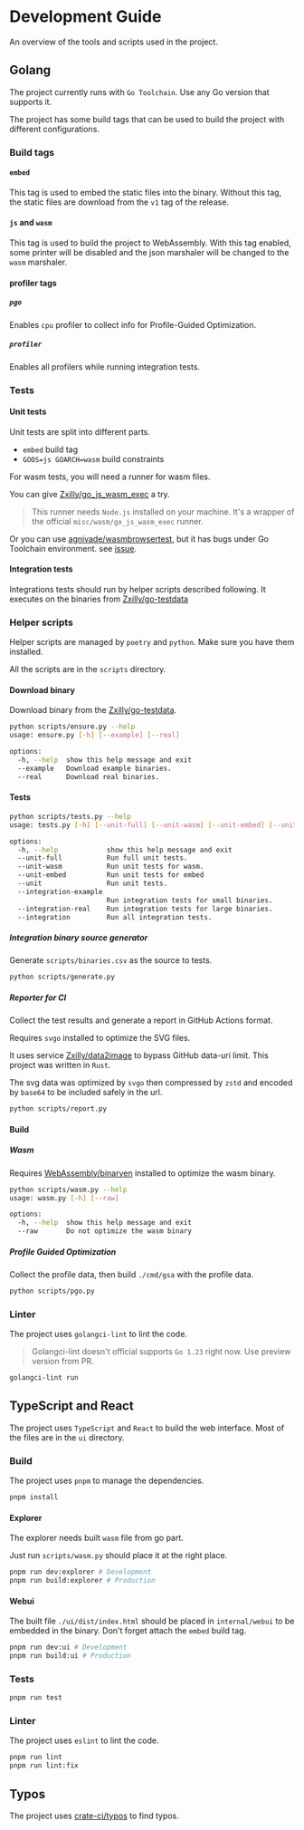 # Development Guide

An overview of the tools and scripts used in the project.

## Golang

The project currently runs with `Go Toolchain`. Use any Go version that supports it.

The project has some build tags that can be used to build the project with different configurations.

### Build tags

#### `embed`

This tag is used to embed the static files into the binary. Without this tag, the static files are download from 
the `v1` tag of the release.

#### `js` and `wasm`

This tag is used to build the project to WebAssembly. With this tag enabled, some printer will be disabled and the
json marshaler will be changed to the `wasm` marshaler.

#### profiler tags

##### `pgo`

Enables `cpu` profiler to collect info for Profile-Guided Optimization.

##### `profiler`

Enables all profilers while running integration tests.

### Tests

#### Unit tests

Unit tests are split into different parts.

- `embed` build tag
- `GOOS=js GOARCH=wasm` build constraints

For wasm tests, you will need a runner for wasm files. 

You can give [Zxilly/go_js_wasm_exec](https://github.com/Zxilly/go_js_wasm_exec) a try. 

> This runner needs `Node.js` installed on your machine. It's a wrapper of the official `misc/wasm/go_js_wasm_exec` runner.

Or you can use [agnivade/wasmbrowsertest](https://github.com/agnivade/wasmbrowsertest), 
but it has bugs under Go Toolchain environment. see [issue](https://github.com/agnivade/wasmbrowsertest/issues/61).

#### Integration tests

Integrations tests should run by helper scripts described following.
It executes on the binaries from [Zxilly/go-testdata](https://github.com/Zxilly/go-testdata)

### Helper scripts

Helper scripts are managed by `poetry` and `python`. Make sure you have them installed.

All the scripts are in the `scripts` directory.

#### Download binary

Download binary from the [Zxilly/go-testdata](https://github.com/Zxilly/go-testdata).

```bash
python scripts/ensure.py --help
usage: ensure.py [-h] [--example] [--real]

options:
  -h, --help  show this help message and exit
  --example   Download example binaries.
  --real      Download real binaries.
```

#### Tests

```bash
python scripts/tests.py --help
usage: tests.py [-h] [--unit-full] [--unit-wasm] [--unit-embed] [--unit] [--integration-example] [--integration-real] [--integration]

options:
  -h, --help            show this help message and exit
  --unit-full           Run full unit tests.
  --unit-wasm           Run unit tests for wasm.
  --unit-embed          Run unit tests for embed
  --unit                Run unit tests.
  --integration-example
                        Run integration tests for small binaries.
  --integration-real    Run integration tests for large binaries.
  --integration         Run all integration tests.
```

##### Integration binary source generator

Generate `scripts/binaries.csv` as the source to tests.

```bash
python scripts/generate.py
```

##### Reporter for CI

Collect the test results and generate a report in GitHub Actions format.

Requires `svgo` installed to optimize the SVG files.

It uses service [Zxilly/data2image](https://github.com/Zxilly/data2image) to bypass
GitHub data-uri limit. This project was written in `Rust`.

The svg data was optimized by `svgo` then compressed by `zstd` and encoded by `base64`
to be included safely in the url.

```bash
python scripts/report.py
```

#### Build

##### Wasm

Requires [WebAssembly/binaryen](https://github.com/WebAssembly/binaryen) installed to optimize the wasm binary.

```bash
python scripts/wasm.py --help
usage: wasm.py [-h] [--raw]

options:
  -h, --help  show this help message and exit
  --raw       Do not optimize the wasm binary
```

##### Profile Guided Optimization

Collect the profile data, then build `./cmd/gsa` with the profile data.

```bash
python scripts/pgo.py
```

### Linter

The project uses `golangci-lint` to lint the code.

> Golangci-lint doesn't official supports `Go 1.23` right now. Use preview version from PR.

```bash
golangci-lint run
```

## TypeScript and React

The project uses `TypeScript` and `React` to build the web interface.
Most of the files are in the `ui` directory.

### Build

The project uses `pnpm` to manage the dependencies.

```bash
pnpm install
```

#### Explorer

The explorer needs built `wasm` file from go part.

Just run `scripts/wasm.py` should place it at the right place.

```bash
pnpm run dev:explorer # Development
pnpm run build:explorer # Production
```

#### Webui

The built file `./ui/dist/index.html` should be placed in `internal/webui` to be embedded in the binary.
Don't forget attach the `embed` build tag.

```bash
pnpm run dev:ui # Development
pnpm run build:ui # Production
```

### Tests

```bash
pnpm run test
```

### Linter

The project uses `eslint` to lint the code.

```bash
pnpm run lint
pnpm run lint:fix
```

## Typos

The project uses [crate-ci/typos](https://github.com/crate-ci/typos) to find typos.

